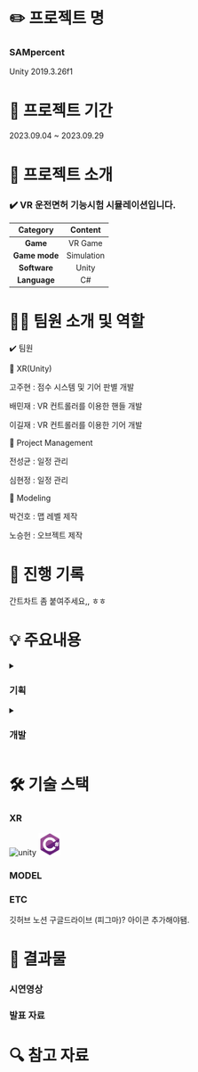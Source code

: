 # ✏️ 프로젝트 명
### SAMpercent  
Unity 2019.3.26f1 

# 📆 프로젝트 기간    
2023.09.04 ~ 2023.09.29   

# 📃 프로젝트 소개

### ✔️ VR 운전면허 기능시험 시뮬레이션입니다.
|Category|Content|
|:---:|:---:|
|**Game**| VR Game|  
|**Game mode**| Simulation|     
|**Software**|  Unity|  
|**Language**|  C#|   

# 👩‍🔧 팀원 소개 및 역할

✔️ 팀원   

🔹 XR(Unity) 

고주현 : 점수 시스템 및 기어 판별 개발

배민재 : VR 컨트롤러를 이용한 핸들 개발 

이길재 : VR 컨트롤러를 이용한 기어 개발

🔹 Project Management

전성균 : 일정 관리

심현정 : 일정 관리

🔹 Modeling

박건호 : 맵 레벨 제작

노승헌 : 오브젝트 제작

# 📅 진행 기록

간트차트 좀 붙여주세요,, ㅎㅎ


# 💡 주요내용

<details>
<summary>   
 
### 기획
</summary>
   토글 안 내용
</details>

<details>
<summary>      
 
### 개발
</summary>
내용
</details>



# 🛠 기술 스택   
### XR
 <img src="https://www.vectorlogo.zone/logos/unity3d/unity3d-icon.svg" alt="unity" width="40" height="40"/> <img src="https://raw.githubusercontent.com/devicons/devicon/master/icons/csharp/csharp-original.svg" alt="csharp" width="40" height="40"/>

### MODEL


### ETC
깃허브 노션 구글드라이브 (피그마)? 아이콘 추가해야됌.

# 📃 결과물   
### 시연영상


### 발표 자료   


# 🔍 참고 자료   
